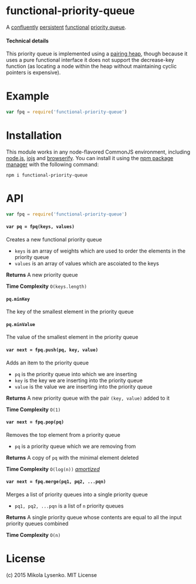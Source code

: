 functional-priority-queue
=========================
A [confluently](http://en.wikipedia.org/wiki/Persistent_data_structure#Confluently_persistent) [persistent](http://en.wikipedia.org/wiki/Persistent_data_structure) [functional](http://en.wikipedia.org/wiki/Purely_functional) [priority queue](http://en.wikipedia.org/wiki/Priority_queue).  

#### Technical details

This priority queue is implemented using a [pairing heap](http://en.wikipedia.org/wiki/Pairing_heap), though because it uses a pure functional interface it does not support the decrease-key function (as locating a node within the heap without maintaining cyclic pointers is expensive).

# Example

```javascript
var fpq = require('functional-priority-queue')


```

# Installation

This module works in any node-flavored CommonJS environment, including [node.js](https://nodejs.org/), [iojs](https://iojs.org/en/index.html) and [browserify](http://browserify.org/).  You can install it using the [npm package manager](https://docs.npmjs.com/) with the following command:

```
npm i functional-priority-queue
```

# API

```javascript
var fpq = require('functional-priority-queue')
```

#### `var pq = fpq(keys, values)`
Creates a new functional priority queue

* `keys` is an array of weights which are used to order the elements in the priority queue
* `values` is an array of values which are ascoiated to the keys

**Returns** A new priority queue

**Time Complexity** `O(keys.length)`

#### `pq.minKey`
The key of the smallest element in the priority queue

#### `pq.minValue`
The value of the smallest element in the priority queue

#### `var next = fpq.push(pq, key, value)`
Adds an item to the priority queue

* `pq` is the priority queue into which we are inserting
* `key` is the key we are inserting into the priority queue
* `value` is the value we are inserting into the priority queue

**Returns** A new priority queue with the pair `(key, value)` added to it

**Time Complexity** `O(1)`

#### `var next = fpq.pop(pq)`
Removes the top element from a priority queue

* `pq` is a priority queue which we are removing from

**Returns** A copy of `pq` with the minimal element deleted

**Time Complexity** `O(log(n))` [*amortized*](http://en.wikipedia.org/wiki/Amortized_analysis)

#### `var next = fpq.merge(pq1, pq2, ...pqn)`
Merges a list of priority queues into a single priority queue

* `pq1, pq2, ...pqn` is a list of `n` priority queues

**Returns** A single priority queue whose contents are equal to all the input priority queues combined

**Time Complexity** `O(n)`

# License
(c) 2015 Mikola Lysenko. MIT License